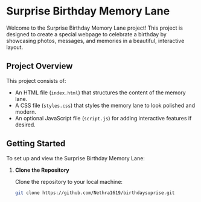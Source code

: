 # Surprise Birthday Memory Lane

Welcome to the Surprise Birthday Memory Lane project! This project is designed to create a special webpage to celebrate a birthday by showcasing photos, messages, and memories in a beautiful, interactive layout.

## Project Overview

This project consists of:
- An HTML file (`index.html`) that structures the content of the memory lane.
- A CSS file (`styles.css`) that styles the memory lane to look polished and modern.
- An optional JavaScript file (`script.js`) for adding interactive features if desired.

## Getting Started

To set up and view the Surprise Birthday Memory Lane:

1. **Clone the Repository**

   Clone the repository to your local machine:

   ```bash
   git clone https://github.com/Nethra1619/birthdaysuprise.git

